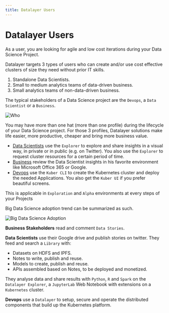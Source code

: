 ```yaml
---
title: Datalayer Users
---
```


# Datalayer Users

As a user, you are looking for agile and low cost iterations during your Data Science Project.

Datalayer targets 3 types of users who can create and/or use cost effective clusters of size they need without prior IT skills.

1. Standalone Data Scientists.
2. Small to medium analytics teams of data-driven business.
3. Small analytics teams of non-data-driven business.

The typical stakeholders of a Data Science project are the `Devops`, a `Data Scientist` or a `Business`.

![Who](/_images/who/who.svg "Profiles")

You may have more than one hat (more than one profile) during the lifecycle of your Data Science project. For those 3 profiles, Datalayer solutions make life easier, more productive, cheaper and bring more business value.

+ [Data Scientists](/about/who/data-scientist.md) use the `Explorer` to explore and share insights in a visual way, in private or in public (e.g. on Twitter). You also use the `Explorer` to request cluster resources for a certain period of time.
+ [Business](/about/who/business.md) review the Data Scientist insights in his favorite environment like Microsoft Office 365 or Google.
+ [Devops](/about/who/devops.md) use the `Kuber CLI` to create the Kubernetes cluster and deploy the needed Applications. You also get the `Kuber UI` if you prefer beautiful screens.

This is applicable in `Exploration` and `Alpha` environments at every steps of your Projects

Big Data Science adoption trend can be summarized as such.

![Big Data Science Adoption](/_images/about/big-data-science-adoption.svg "Big Data Science Adoption")

**Business Stakeholders** read and comment `Data Stories`.

**Data Scientists** use their Google drive and publish stories on twitter. They feed and search a `Library` with:

+ Datasets on HDFS and IPFS.
+ Notes to write, publish and reuse.
+ Models to create, publish and reuse.
+ APIs assembled based on Notes, to be deployed and monetized.

They analyse data and share results with `Python`, `R` and `Spark` on the `Datalayer Explorer`, a `JupyterLab` Web Notebook with extensions on a `Kubernetes` cluster.

**Devops** use a `Datalayer` to setup, secure and operate the distributed components that build up the Kubernetes platform.
